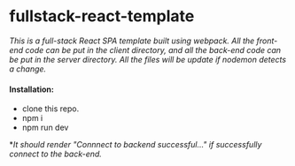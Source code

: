 # fullstack-react-template

*This is a full-stack React SPA template built using webpack. All the front-end code can be put in the client 
 directory, and all the back-end code can be put in the server directory. All the files will be update if nodemon
 detects a change.*
 
 #### Installation:
  - clone this repo.
  - npm i
  - npm run dev
 
 **It should render "Connnect to backend successful..." if successfully connect to the back-end.*
